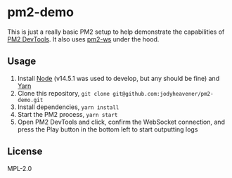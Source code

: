 # pm2-demo

This is just a really basic PM2 setup to help demonstrate the capabilities of [PM2 DevTools](https://github.com/jodyheavener/pm2-devtools). It also uses [pm2-ws](https://github.com/jodyheavener/pm2-ws) under the hood.

## Usage

1. Install [Node](https://nodejs.org/en/) (v14.5.1 was used to develop, but any should be fine) and [Yarn](https://yarnpkg.com/)
2. Clone this repository, `git clone git@github.com:jodyheavener/pm2-demo.git`
3. Install dependencies, `yarn install`
4. Start the PM2 process, `yarn start`
5. Open PM2 DevTools and click, confirm the WebSocket connection, and press the Play button in the bottom left to start outputting logs

## License

MPL-2.0
